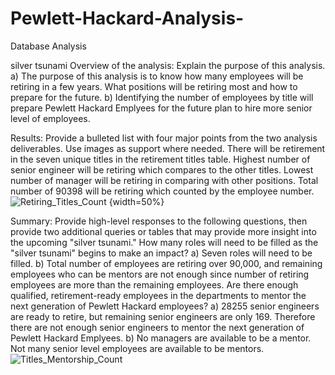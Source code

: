 # Pewlett-Hackard-Analysis-
Database Analysis

silver tsunami
Overview of the analysis:
 Explain the purpose of this analysis. 
    a) The purpose of this analysis is to know how many employees will be retiring in a few years. What positions will be retiring most and how to prepare for the future.
    b) Identifying the number of employees by title will prepare Pewlett Hackard Emplyees for the future plan to hire more senior level of employees.

Results: Provide a bulleted list with four major points from the two analysis deliverables. Use images as support where needed.
    There will be retirement in the seven unique titles in the retirement titles table.
    Highest number of senior engineer will be retiring which compares to the other titles.
    Lowest number of manager will be retiring in comparing with other positions.
    Total number of 90398 will be retiring which counted by the employee number.
 ![Retiring_Titles_Count {width=50%}](https://user-images.githubusercontent.com/111100908/193666078-9ef359a8-aaaa-441a-af7e-56bd6cdfb7d1.png)


Summary: Provide high-level responses to the following questions, then provide two additional queries or tables that may provide more insight into the upcoming "silver tsunami."
 How many roles will need to be filled as the "silver tsunami" begins to make an impact?
     a) Seven roles will need to be filled. 
     b) Total number of employees are retiring over 90,000, and remaining employees who can be mentors are not enough since number of retiring employees are more than the remaining employees.
 Are there enough qualified, retirement-ready employees in the departments to mentor the next generation of Pewlett Hackard employees?
     a) 28255 senior engineers are ready to retire, but remaining senior engineers are only 169. Therefore there are not enough senior engineers to mentor the next generation of Pewlett Hackard Emplyees.
     b) No managers are available to be a mentor. Not many senior level employees are available to be mentors. 
     ![Titles_Mentorship_Count](https://user-images.githubusercontent.com/111100908/193666110-e96ce2e9-ec8e-4f59-859b-e08c4e0969d4.png)
